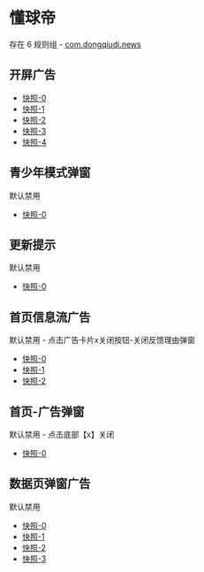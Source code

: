 # 懂球帝

存在 6 规则组 - [com.dongqiudi.news](/src/apps/com.dongqiudi.news.ts)

## 开屏广告

- [快照-0](https://i.gkd.li/import/12620568)
- [快照-1](https://i.gkd.li/import/12620577)
- [快照-2](https://i.gkd.li/import/12621997)
- [快照-3](https://i.gkd.li/import/12620583)
- [快照-4](https://i.gkd.li/import/12621953)

## 青少年模式弹窗

默认禁用

- [快照-0](https://i.gkd.li/import/12621980)

## 更新提示

默认禁用

- [快照-0](https://i.gkd.li/import/12620586)

## 首页信息流广告

默认禁用 - 点击广告卡片x关闭按钮-关闭反馈理由弹窗

- [快照-0](https://i.gkd.li/import/12620656)
- [快照-1](https://i.gkd.li/import/12620654)
- [快照-2](https://i.gkd.li/import/12620788)

## 首页-广告弹窗

默认禁用 - 点击底部【x】关闭

- [快照-0](https://i.gkd.li/import/13260467)

## 数据页弹窗广告

默认禁用

- [快照-0](https://i.gkd.li/import/13626900)
- [快照-1](https://i.gkd.li/import/13627105)
- [快照-2](https://i.gkd.li/import/13627106)
- [快照-3](https://i.gkd.li/import/12620588)
